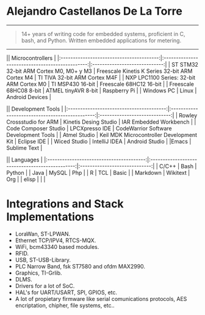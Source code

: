 Alejandro Castellanos De La Torre
=================================

----

> 14+ years of writing code for embedded systems, proficient in C, bash, and Python. Written embedded applications for metering.

----

|| Microcontrollers |
|:----------------------------------------:|:-----------------------------------------------:|:-----------------------------:|
| ST STM32 32-bit ARM Cortex M0, M0+ y M3  | Freescale Kinetis K Series 32-bit ARM Cortex M4 | TI TIVA 32-bit ARM Cortex M4F |
| NXP LPC1100 Series: 32-bit ARM Cortex M0 | TI MSP430 16-bit | Freescale 68HC12 16-bit |
| Freescale 68HC08 8-bit | ATMEL tinyAVR 8-bit | Raspberry Pi |
| Windows PC | Linux | Android Devices |

|| Development Tools |
|:----------------------------------------:|:-----------------------------------------------:|:-----------------------------:|
| Rowley Crossstudio for ARM | Kinetis Desing Studio | IAR Embedded Workbench |
| Code Composer Studio       | LPCXpresso IDE        | CodeWarrior Software Development Tools |
| Atmel Studio | Keil MDK Microcontroller Development Kit | Eclipse IDE |
| Wiced Studio | IntelliJ IDEA | Android Studio |
|Emacs | Sublime Text |

|| Languages |
|:----------------------------------------:|:-----------------------------------------------:|:-----------------------------:|
| C/C++ | Bash | Python |
| Java | MySQL | Php |
| R | TCL | Basic |
| Markdown | Wikitext | Org |
| elisp | | |
 
Integrations and Stack Implementations
======================================

- LoraWan, ST-LPWAN.
- Ethernet TCP/IPV4, RTCS-MQX.
- WiFi, bcm43340 based modules.
- RFID.
- USB, ST-USB-Library.
- PLC Narrow Band, fsk ST7580 and ofdm MAX2990.
- Graphics, TI-Grlib.
- DLMS.
- Drivers for a lot of SoC.
- HAL's for UART/USART, SPI, GPIOS, etc.
- A lot of propietary firmware like serial comunications protocols, AES encriptation, chipher, file systems, etc..

<!-- > <casste@gmail.com> • 5527088699 • 42 years old\ -->
<!-- >  27 Mz. 1, Ignacio Allende - 50740 Ixtlahuaca, Estado de Mexico, MEXICO -->
